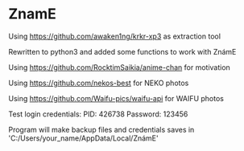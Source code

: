 # ZnamE

Using https://github.com/awaken1ng/krkr-xp3 as extraction tool

Rewritten to python3 and added some functions to work with ZnámE

Using https://github.com/RocktimSaikia/anime-chan for motivation

Using https://github.com/nekos-best for NEKO photos

Using https://github.com/Waifu-pics/waifu-api for WAIFU photos

Test login credentials:
PID: 426738
Password: 123456

Program will make backup files and credentials saves in 'C:/Users/your_name/AppData/Local/ZnámE'
